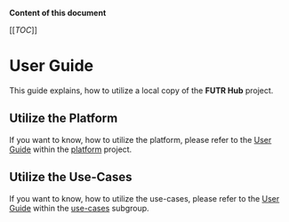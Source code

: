 **Content of this document**  

[[_TOC_]]

# User Guide
This guide explains, how to utilize a local copy of the **FUTR Hub** project.
## Utilize the Platform
If you want to know, how to utilize the platform, please refer to the [User Guide](https://gitlab.com/berlintxl/futr-hub/platform/data-platform/-/blob/master/00_documents/GETTING_STARTED.md) within the [platform](https://gitlab.com/berlintxl/futr-hub/platform) project.
## Utilize the Use-Cases
If you want to know, how to utilize the use-cases, please refer to the [User Guide](https://gitlab.com/berlintxl/futr-hub/use-cases/getting-started/-/blob/master/UserGuide.md) within the [use-cases](https://gitlab.com/berlintxl/futr-hub/use-cases) subgroup.

